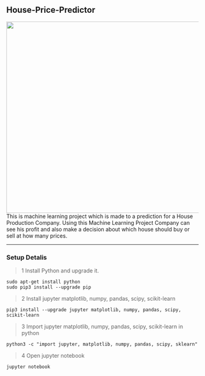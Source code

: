 ## House-Price-Predictor
<img src="https://data-flair.training/blogs/wp-content/uploads/sites/2/2020/01/housing-price-prediction.jpg" width="1500" height="500" alt=""> 
This is machine learning project which is made to a prediction for a House Production Company. Using this Machine Learning Project Company can see his profit and also make a decision about which house should buy or sell at how many prices.

---
### Setup Detalis
>1 Install Python and upgrade it.
```
sudo apt-get install python
sudo pip3 install --upgrade pip
```
>2 Install jupyter matplotlib, numpy, pandas, scipy, scikit-learn
```
pip3 install --upgrade jupyter matplotlib, numpy, pandas, scipy, scikit-learn
```
>3 Import jupyter matplotlib, numpy, pandas, scipy, scikit-learn in python
```
python3 -c "import jupyter, matplotlib, numpy, pandas, scipy, sklearn"
```
>4 Open jupyter notebook
```
jupyter notebook
```
